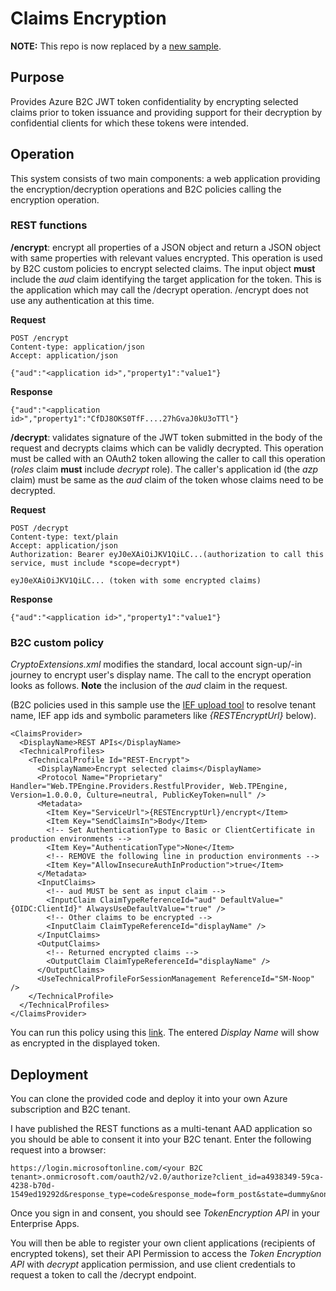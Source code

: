 # Claims Encryption

**NOTE:** This repo is now replaced by a [new sample](https://github.com/mrochon/b2csamples/tree/master/Policies/ClaimsEncryption).

## Purpose
Provides Azure B2C JWT token confidentiality by encrypting selected claims prior to token issuance and providing support for their decryption by confidential clients for which these tokens were intended.

## Operation
This system consists of two main components: a web application providing the encryption/decryption operations and B2C policies calling the encryption operation.

### REST functions
**/encrypt**: encrypt all properties of a JSON object and return a JSON object with same properties with relevant values encrypted. This operation is used by B2C custom policies to encrypt selected claims. The input object **must** include the *aud* claim identifying the target application for the token. This is the application which may call the /decrypt operation. /encrypt does not use any authentication at this time.

**Request**

    POST /encrypt
    Content-type: application/json
    Accept: application/json

    {"aud":"<application id>","property1":"value1"}

**Response**

    {"aud":"<application id>","property1":"CfDJ8OKS0TfF....27hGvaJ0kU3oTTl"}

**/decrypt**: validates signature of the JWT token submitted in the body of the request and decrypts claims which can be validly decrypted. This operation must be called with an OAuth2 token allowing the caller to call this operation (*roles* claim **must** include *decrypt* role). The caller's application id (the *azp* claim) must be same as the *aud* claim of the token whose claims need to be decrypted.

**Request**

    POST /decrypt
    Content-type: text/plain
    Accept: application/json
    Authorization: Bearer eyJ0eXAiOiJKV1QiLC...(authorization to call this service, must include *scope=decrypt*)

    eyJ0eXAiOiJKV1QiLC... (token with some encrypted claims)

**Response**

    {"aud":"<application id>","property1":"value1"}

### B2C custom policy

*CryptoExtensions.xml* modifies the standard, local account sign-up/-in journey to encrypt user's display name. The call to the encrypt operation looks as follows. **Note** the inclusion of the *aud* claim in the request.

(B2C policies used in this sample use the [IEF upload tool](https://github.com/mrochon/b2cief-upload) to resolve tenant name, IEF app ids and symbolic parameters like *{RESTEncryptUrl}* below).

    <ClaimsProvider>
      <DisplayName>REST APIs</DisplayName>
      <TechnicalProfiles>
        <TechnicalProfile Id="REST-Encrypt">
          <DisplayName>Encrypt selected claims</DisplayName>
          <Protocol Name="Proprietary" Handler="Web.TPEngine.Providers.RestfulProvider, Web.TPEngine, Version=1.0.0.0, Culture=neutral, PublicKeyToken=null" />
          <Metadata>
            <Item Key="ServiceUrl">{RESTEncryptUrl}/encrypt</Item>
            <Item Key="SendClaimsIn">Body</Item>
            <!-- Set AuthenticationType to Basic or ClientCertificate in production environments -->
            <Item Key="AuthenticationType">None</Item>
            <!-- REMOVE the following line in production environments -->
            <Item Key="AllowInsecureAuthInProduction">true</Item>
          </Metadata>
          <InputClaims>
            <!-- aud MUST be sent as input claim -->
            <InputClaim ClaimTypeReferenceId="aud" DefaultValue="{OIDC:ClientId}" AlwaysUseDefaultValue="true" />          
            <!-- Other claims to be encrypted -->
            <InputClaim ClaimTypeReferenceId="displayName" />
          </InputClaims>
          <OutputClaims>
            <!-- Returned encrypted claims -->
            <OutputClaim ClaimTypeReferenceId="displayName" />
          </OutputClaims>
          <UseTechnicalProfileForSessionManagement ReferenceId="SM-Noop" />
        </TechnicalProfile>
      </TechnicalProfiles>
    </ClaimsProvider>

You can run this policy using this [link](https://mrochonb2cprod.b2clogin.com/mrochonb2cprod.onmicrosoft.com/oauth2/v2.0/authorize?p=B2C_1A_CRYPTOsignup_signin&client_id=68f6e047-5204-471a-b94b-b0df615e8ea0&nonce=defaultNonce&redirect_uri=https%3A%2F%2Foidcdebugger.com%2Fdebug&scope=openid&response_type=id_token&prompt=login). The entered *Display Name* will show as encrypted in the displayed token.

## Deployment

You can clone the provided code and deploy it into your own Azure subscription and B2C tenant.

I have published the REST functions as a multi-tenant AAD application so you should be able to consent it into your B2C tenant. Enter the following request into a browser:

    https://login.microsoftonline.com/<your B2C tenant>.onmicrosoft.com/oauth2/v2.0/authorize?client_id=a4938349-59ca-4238-b70d-1549ed19292d&response_type=code&response_mode=form_post&state=dummy&nonce=dummy&scope=openid

Once you sign in and consent, you should see *TokenEncryption API* in your Enterprise Apps.

You will then be able to register your own client applications (recipients of encrypted tokens), set their API Permission to access the *Token Encryption API* with *decrypt* application permission, and use client credentials to request a token to call the /decrypt endpoint. 

